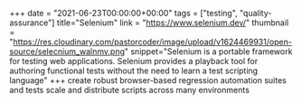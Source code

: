 +++
date = "2021-06-23T00:00:00+00:00"
tags = ["testing", "quality-assurance"]
title="Selenium"
link = "https://www.selenium.dev/"
thumbnail = "https://res.cloudinary.com/pastorcoder/image/upload/v1624469931/open-source/selecnium_walnmv.png"
snippet="Selenium is a portable framework for testing web applications. Selenium provides a playback tool for authoring functional tests without the need to learn a test scripting language"
+++
create robust browser-based 
regression automation suites and tests 
scale and distribute scripts across many environments